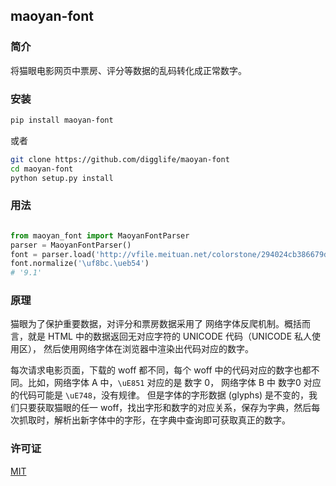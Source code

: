 ## maoyan-font

### 简介

将猫眼电影网页中票房、评分等数据的乱码转化成正常数字。

### 安装

```bash
pip install maoyan-font
```
或者

```bash
git clone https://github.com/digglife/maoyan-font
cd maoyan-font
python setup.py install
```

### 用法

```python

from maoyan_font import MaoyanFontParser
parser = MaoyanFontParser()
font = parser.load('http://vfile.meituan.net/colorstone/294024cb386679d8e940022d5e3b6a162088.woff')
font.normalize('\uf8bc.\ueb54')
# '9.1'

```

### 原理

猫眼为了保护重要数据，对评分和票房数据采用了 网络字体反爬机制。概括而言，就是 HTML 中的数据返回无对应字符的 UNICODE 代码（UNICODE 私人使用区），
然后使用网络字体在浏览器中渲染出代码对应的数字。

每次请求电影页面，下载的 woff 都不同，每个 woff 中的代码对应的数字也都不同。比如，网络字体 A 中，`\uE851` 对应的是 数字 0， 网络字体 B 中 数字0 对应的代码可能是 `\uE748`，没有规律。
但是字体的字形数据 (glyphs) 是不变的，我们只要获取猫眼的任一 woff，找出字形和数字的对应关系，保存为字典，然后每次抓取时，解析出新字体中的字形，在字典中查询即可获取真正的数字。

### 许可证

[MIT](LICENSE)
